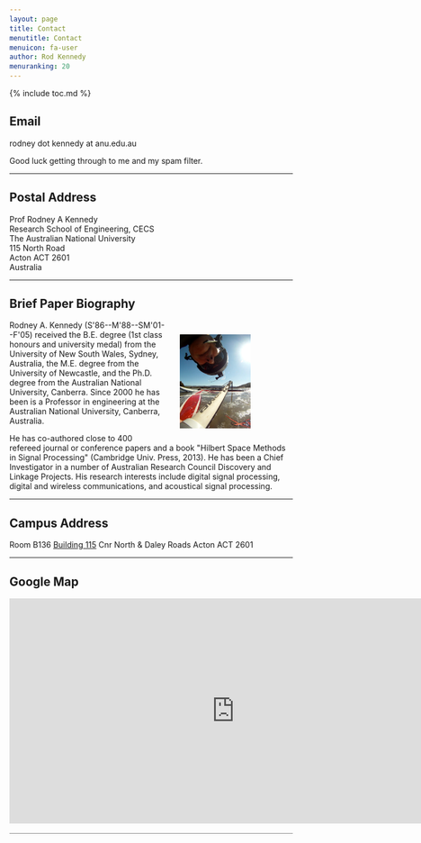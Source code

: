 ```yaml
---
layout: page
title: Contact
menutitle: Contact
menuicon: fa-user
author: Rod Kennedy
menuranking: 20
---
```


{% include toc.md %}

## Email

rodney dot kennedy at anu.edu.au

Good luck getting through to me and my spam filter.

---

## Postal Address

Prof Rodney A Kennedy<br>
Research School of Engineering, CECS<br>
The Australian National University<br>
115 North Road<br>
Acton ACT 2601<br>
Australia

---

## Brief Paper Biography

<img src="images/rod_2011b.jpg"
	align="top" style="margin:25px 75px 25px 25px; float:right; width:25%;">

Rodney A. Kennedy (S'86--M'88--SM'01--F'05) received the B.E. degree (1st class honours and university medal) from the University of New South Wales, Sydney, Australia, the M.E. degree from the University of Newcastle, and the Ph.D. degree from the Australian National University, Canberra. Since 2000 he has been is a Professor in engineering at the Australian National University, Canberra, Australia.

He has co-authored close to 400 refereed journal or conference papers and a book "Hilbert Space Methods in Signal Processing" (Cambridge Univ. Press, 2013).  He has been a Chief Investigator in a number of Australian Research Council Discovery and Linkage Projects.  His research interests include digital signal processing, digital and wireless communications, and acoustical signal processing.

---

## Campus Address

Room B136 [Building 115][build115]
Cnr North & Daley Roads
Acton ACT 2601

---

## Google Map

<iframe src="https://www.google.com/maps/embed?pb=!1m10!1m8!1m3!1d830.222395485185!2d149.12049100727072!3d-35.27438767703271!3m2!1i1024!2i768!4f13.1!5e1!3m2!1sen!2sus!4v1405312883375" width="800" height="400" frameborder="0" style="border:0">
</iframe>

[build115]: http://campusmap.anu.edu.au/displaybldg.asp?no=115

<hr style="opacity: 0.5">
